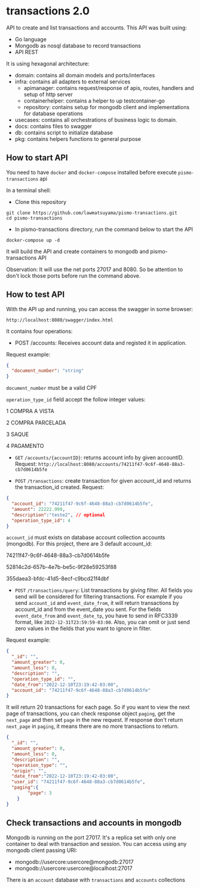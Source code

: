 # transactions 2.0

API to create and list transactions and accounts.
This API was built using:
- Go language
- Mongodb as nosql database to record transactions
- API REST

It is using hexagonal architecture:
- domain: contains all domain models and ports/interfaces
- infra: contains all adapters to external services
  - apimanager: contains request/response of apis, routes, handlers and setup of http server
  - containerhelper: contains a helper to up testcontainer-go
  - repository: contains setup for mongodb client and implementations for database operations
- usecases: contains all orchestrations of business logic to domain.
- docs: contains files to swagger
- db: contains script to initialize database
- pkg: contains helpers functions to general purpose

## How to start API

You need to have `docker` and `docker-compose` installed before execute `pismo-transactions` api

In a terminal shell:

- Clone this repository
```
git clone https://github.com/lawmatsuyama/pismo-transactions.git
cd pismo-transactions
```

- In pismo-transactions directory, run the command below to start the API
```
docker-compose up -d
```
It will build the API and create containers to mongodb and pismo-transactions API

Observation: It will use the net ports 27017 and 8080. So be attention to don't lock those ports before run the command above.

## How to test API

With the API up and running, you can access the swagger in some browser:
```
http://localhost:8080/swagger/index.html
```

It contains four operations:
- POST /accounts: Receives account data and registed it in application. 

Request example:
```json
{
  "document_number": "string"
}
```

`document_number` must be a valid CPF

`operation_type_id` field accept the follow integer values:

1 COMPRA A VISTA

2 COMPRA PARCELADA

3 SAQUE

4 PAGAMENTO

- `GET` `/accounts/{accountID}`: returns account info by given accountID.
Request:
`http://localhost:8080/accounts/74211f47-9c6f-4648-88a3-cb7d0614b5fe`

- `POST` `/transactions`: create transaction for given account_id and returns the transaction_id created.
Request:

```json
{
  "account_id": "74211f47-9c6f-4648-88a3-cb7d0614b5fe",
  "amount": 22222.999,
  "description":"teste2", // optional
  "operation_type_id": 4
}
```

`account_id` must exists on database account collection accounts (mongodb). For this project, there are 3 default account_id:

74211f47-9c6f-4648-88a3-cb7d0614b5fe

52814c2d-657b-4e7b-be5c-9f28e59253f88

355daea3-bfdc-41d5-8ecf-c9bcd21f4dbf

- `POST` `/transactions/query`: List transactions by giving filter. All fields you send will be considered for filtering transactions. For example if you send `account_id` and `event_date_from`, it will return transactions by account_id and from the event_date you sent. For the fields `event_date_from` and `event_date_tp`, you have to send in RFC3339 format, like `2022-12-31T23:59:59-03:00`. Also, you can omit or just send zero values in the fields that you want to ignore in filter.

Request example:
```json
{
  "_id": "",
  "amount_greater": 0,
  "amount_less": 0,
  "description": "",
  "operation_type_id": "",  
  "date_from":"2022-12-10T23:19:42-03:00",
  "account_id": "74211f47-9c6f-4648-88a3-cb7d0614b5fe"
}
```

It will return 20 transactions for each page. So if you want to view the next page of transactions, you can check response object `paging`, get the `next_page` and then set `page` in the new request.
If response don't return `next_page` in `paging`, it means there are no more transactions to return.


```json
{
  "_id": "",
  "amount_greater": 0,
  "amount_less": 0,
  "description": "",
  "operation_type": "",
  "origin": "",
  "date_from":"2022-12-10T23:19:42-03:00",
  "user_id": "74211f47-9c6f-4648-88a3-cb7d0614b5fe",
  "paging":{
        "page": 3
    }
}
```





## Check transactions and accounts in mongodb
Mongodb is running on the port 27017. It's a replica set with only one container to deal with transaction and session. You can access using any mongodb client passing URI: 
- mongodb://usercore:usercore@mongodb:27017
- mongodb://usercore:usercore@localhost:27017

There is an `account` database with `transactions` and `accounts` collections
